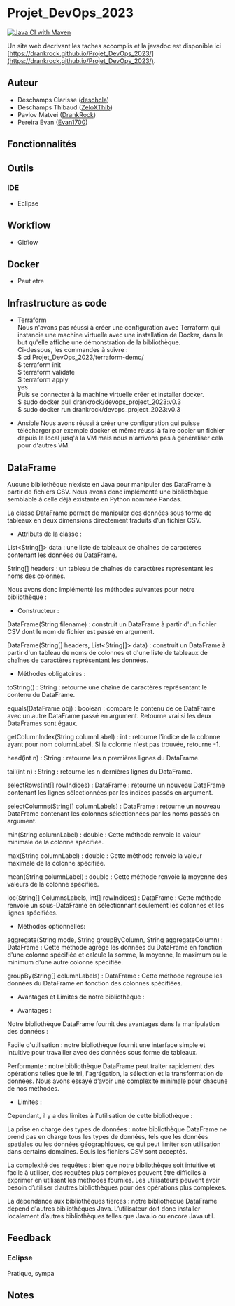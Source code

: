 # Projet_DevOps_2023

[![Java CI with Maven](https://github.com/DrankRock/Projet_DevOps_2023/actions/workflows/maven.yml/badge.svg)](https://github.com/DrankRock/Projet_DevOps_2023/actions/workflows/maven.yml)

Un site web decrivant les taches accomplis et la javadoc est disponible ici [https://drankrock.github.io/Projet_DevOps_2023/](https://drankrock.github.io/Projet_DevOps_2023/).

## Auteur
* Deschamps Clarisse ([deschcla](https://github.com/deschcla))
* Deschamps Thibaud ([ZeloXThib](https://github.com/ZeloXThib))
* Pavlov Matvei ([DrankRock](https://github.com/DrankRock))
* Pereira Evan ([Evan1700](https://github.com/Evan1700))

## Fonctionnalités

## Outils
### IDE
* Eclipse

## Workflow
* Gitflow

## Docker
* Peut etre

## Infrastructure as code
* Terraform \
  Nous n'avons pas réussi à créer une configuration avec Terraform qui instancie une machine virtuelle avec une installation de Docker, dans le but qu'elle affiche une démonstration de la bibliothèque. \
  Ci-dessous, les commandes à suivre : \
$ cd Projet_DevOps_2023/terraform-demo/ \
$ terraform init \
$ terraform validate \
$ terraform apply \
			          yes \
Puis se connecter à la machine virtuelle créer et installer docker. \
$ sudo docker pull drankrock/devops_project_2023:v0.3 \
$ sudo docker run drankrock/devops_project_2023:v0.3 
  
* Ansible 
Nous avons réussi à créer une configuration qui puisse télécharger par exemple docker et même réussi à faire copier un fichier depuis le local jusq'à la VM mais nous n'arrivons pas à généraliser cela pour d'autres VM.

## DataFrame
Aucune bibliothèque n’existe en Java pour manipuler des DataFrame à partir de fichiers CSV.
Nous avons donc implémenté une bibliothèque semblable à celle déjà existante en Python nommée Pandas.

La classe DataFrame permet de manipuler des données sous forme de tableaux en deux dimensions directement traduits d’un fichier CSV.

* Attributs de la classe :

List<String[]> data : une liste de tableaux de chaînes de caractères contenant les données du DataFrame.

String[] headers : un tableau de chaînes de caractères représentant les noms des colonnes.

Nous avons donc implémenté les méthodes suivantes pour notre bibliothèque :

* Constructeur :

DataFrame(String filename) : construit un DataFrame à partir d'un fichier CSV dont le nom de fichier est passé en argument.

DataFrame(String[] headers, List<String[]> data) : construit un DataFrame à partir d'un tableau de noms de colonnes et d'une liste de tableaux de chaînes de caractères représentant les données.

* Méthodes obligatoires : 

toString() : String : retourne une chaîne de caractères représentant le contenu du DataFrame.

equals(DataFrame obj) : boolean : compare le contenu de ce DataFrame avec un autre DataFrame passé en argument. Retourne vrai si les deux DataFrames sont égaux.

getColumnIndex(String columnLabel) : int : retourne l'indice de la colonne ayant pour nom columnLabel. Si la colonne n'est pas trouvée, retourne -1.

head(int n) : String : retourne les n premières lignes du DataFrame.

tail(int n) : String : retourne les n dernières lignes du DataFrame.

selectRows(int[] rowIndices) : DataFrame : retourne un nouveau DataFrame contenant les lignes sélectionnées par les indices passés en argument.

selectColumns(String[] columnLabels) : DataFrame : retourne un nouveau DataFrame contenant les colonnes sélectionnées par les noms passés en argument.

min(String columnLabel) : double : Cette méthode renvoie la valeur minimale de la colonne spécifiée.

max(String columnLabel) : double : Cette méthode renvoie la valeur maximale de la colonne spécifiée.

mean(String columnLabel) : double  : Cette méthode renvoie la moyenne des valeurs de la colonne spécifiée.

loc(String[] ColumnsLabels, int[] rowIndices) : DataFrame : Cette méthode renvoie un sous-DataFrame en sélectionnant seulement les colonnes et les lignes spécifiées.

* Méthodes optionnelles: 

aggregate(String mode, String groupByColumn, String aggregateColumn) : DataFrame : Cette méthode agrège les données du DataFrame en fonction d'une colonne spécifiée et calcule la somme, la moyenne, le maximum ou le minimum d'une autre colonne spécifiée.

groupBy(String[] columnLabels) : DataFrame : Cette méthode regroupe les données du DataFrame en fonction des colonnes spécifiées.


* Avantages et Limites de notre bibliothèque :

- Avantages :

Notre bibliothèque DataFrame fournit des avantages dans la manipulation des données :

Facile d'utilisation : notre bibliothèque fournit une interface simple et intuitive pour travailler avec des données sous forme de tableaux.

Performante : notre bibliothèque DataFrame peut traiter rapidement des opérations telles que le tri, l'agrégation, la sélection et la transformation de données. Nous avons essayé d’avoir une complexité minimale pour chacune de nos méthodes.

- Limites :

Cependant, il y a des limites à l'utilisation de cette bibliothèque :

La prise en charge des types de données : notre bibliothèque DataFrame ne prend pas en charge tous les types de données, tels que les données spatiales ou les données géographiques, ce qui peut limiter son utilisation dans certains domaines. Seuls les fichiers CSV sont acceptés.

La complexité des requêtes : bien que notre bibliothèque soit intuitive et facile à utiliser, des requêtes plus complexes peuvent être difficiles à exprimer en utilisant les méthodes fournies. Les utilisateurs peuvent avoir besoin d’utiliser d’autres bibliothèques pour des opérations plus complexes.

La dépendance aux bibliothèques tierces : notre bibliothèque DataFrame dépend d'autres bibliothèques Java. L’utilisateur doit donc installer localement d’autres bibliothèques telles que Java.io ou encore Java.util.



## Feedback
### Eclipse
Pratique, sympa

## Notes

